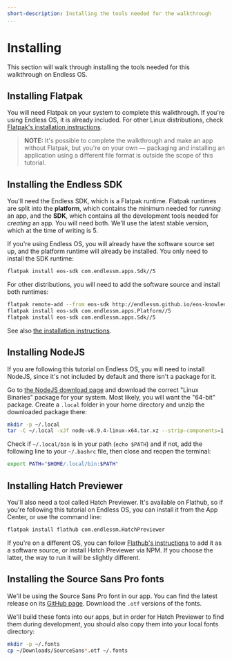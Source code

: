 ```yaml
---
short-description: Installing the tools needed for the walkthrough
...
```

# Installing #

This section will walk through installing the tools needed for this walkthrough on Endless OS.

## Installing Flatpak ##

You will need Flatpak on your system to complete this walkthrough.
If you're using Endless OS, it is already included.
For other Linux distributions, check [Flatpak's installation instructions][flatpak-install].

> **NOTE:** It's possible to complete the walkthrough and make an app without Flatpak, but you're on your own — packaging and installing an application using a different file format is outside the scope of this tutorial.

[flatpak-install]: https://flatpak.org/getting.html

## Installing the Endless SDK ##

You'll need the Endless SDK, which is a Flatpak runtime.
Flatpak runtimes are split into the **platform**, which contains the minimum needed for _running_ an app, and the **SDK**, which contains all the development tools needed for _creating_ an app.
You will need both.
We'll use the latest stable version, which at the time of writing is 5.

If you're using Endless OS, you will already have the software source set up, and the platform runtime will already be installed.
You only need to install the SDK runtime:

```bash
flatpak install eos-sdk com.endlessm.apps.Sdk//5
```

For other distributions, you will need to add the software source and install both runtimes:
```bash
flatpak remote-add --from eos-sdk http://endlessm.github.io/eos-knowledge-lib/eos-sdk.flatpakrepo
flatpak install eos-sdk com.endlessm.apps.Platform//5
flatpak install eos-sdk com.endlessm.apps.Sdk//5
```
See also [the installation instructions][endless-sdk-install].

[endless-sdk-install]: http://endlessm.github.io/eos-knowledge-lib/contributing

## Installing NodeJS ##

If you are following this tutorial on Endless OS, you will need to install NodeJS, since it's not included by default and there isn't a package for it.

Go to [the NodeJS download page][nodejs-download] and download the correct "Linux Binaries" package for your system.
Most likely, you will want the "64-bit" package.
Create a `.local` folder in your home directory and unzip the downloaded package there:

```bash
mkdir -p ~/.local
tar -C ~/.local -xJf node-v8.9.4-linux-x64.tar.xz --strip-components=1
```

Check if `~/.local/bin` is in your path (`echo $PATH`) and if not, add the following line to your `~/.bashrc` file, then close and reopen the terminal:

```bash
export PATH="$HOME/.local/bin:$PATH"
```

[nodejs-download]: https://nodejs.org/en/download/

## Installing Hatch Previewer ##

You'll also need a tool called Hatch Previewer.
It's available on Flathub, so if you're following this tutorial on Endless OS, you can install it from the App Center, or use the command line:

```bash
flatpak install flathub com.endlessm.HatchPreviewer
```

If you're on a different OS, you can follow [Flathub's instructions][flathub-install] to add it as a software source, or install Hatch Previewer via NPM.
If you choose the latter, the way to run it will be slightly different.

[flathub-install]: https://flathub.org/

## Installing the Source Sans Pro fonts ##

We'll be using the Source Sans Pro font in our app.
You can find the latest release on its [GitHub page][source-sans-pro-releases].
Download the `.otf` versions of the fonts.

We'll build these fonts into our apps, but in order for Hatch Previewer to find them during development, you should also copy them into your local fonts directory:

```bash
mkdir -p ~/.fonts
cp ~/Downloads/SourceSans*.otf ~/.fonts
```

[source-sans-pro-releases]: https://github.com/adobe-fonts/source-sans-pro/releases/tag/variable-fonts
